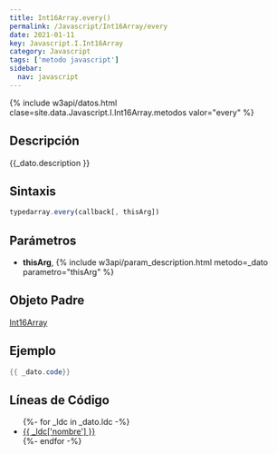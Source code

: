 ```yaml
---
title: Int16Array.every()
permalink: /Javascript/Int16Array/every
date: 2021-01-11
key: Javascript.I.Int16Array
category: Javascript
tags: ['metodo javascript']
sidebar: 
  nav: javascript
---
```


{% include w3api/datos.html clase=site.data.Javascript.I.Int16Array.metodos valor="every" %}

## Descripción
{{_dato.description }}

## Sintaxis
~~~javascript
typedarray.every(callback[, thisArg])
~~~

## Parámetros
* **thisArg**,  {% include w3api/param_description.html metodo=_dato parametro="thisArg" %}

## Objeto Padre
[Int16Array](/Javascript/Int16Array/)

## Ejemplo
~~~java
{{ _dato.code}}
~~~

## Líneas de Código
<ul>
{%- for _ldc in _dato.ldc -%}
   <li>
       <a href="{{_ldc['url'] }}">{{ _ldc['nombre'] }}</a>
   </li>
{%- endfor -%}
</ul>
